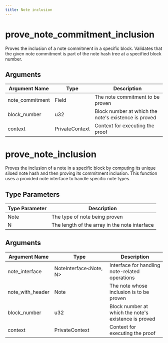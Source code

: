 ```yaml
---
title: Note inclusion
---
```


# prove_note_commitment_inclusion
Proves the inclusion of a note commitment in a specific block. Validates that the given note commitment is part of the note hash tree at a specified block number.

## Arguments
| Argument Name    | Type           | Description                                          |
|------------------|----------------|------------------------------------------------------|
| note_commitment  | Field          | The note commitment to be proven                     |
| block_number     | u32            | Block number at which the note's existence is proved |
| context          | PrivateContext | Context for executing the proof                      |

# prove_note_inclusion
Proves the inclusion of a note in a specific block by computing its unique siloed note hash and then proving its commitment inclusion. This function uses a provided note interface to handle specific note types.

## Type Parameters
| Type Parameter | Description                                      |
|----------------|--------------------------------------------------|
| Note           | The type of note being proven                    |
| N              | The length of the array in the note interface    |

## Arguments
| Argument Name    | Type                           | Description                                          |
|------------------|--------------------------------|------------------------------------------------------|
| note_interface   | NoteInterface<Note, N>         | Interface for handling note-related operations       |
| note_with_header | Note                           | The note whose inclusion is to be proven             |
| block_number     | u32                            | Block number at which the note's existence is proved |
| context          | PrivateContext                 | Context for executing the proof                      |
